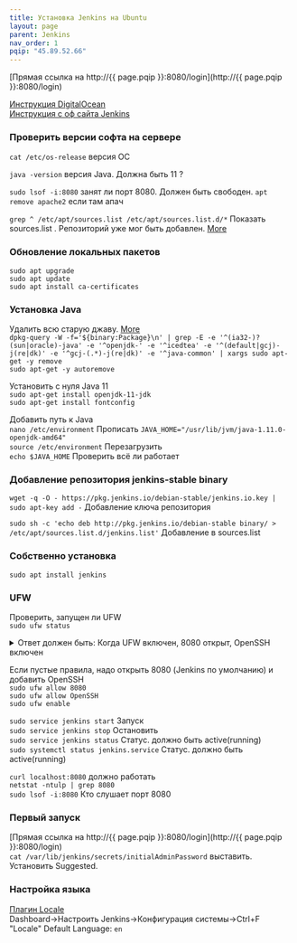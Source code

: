 ```yaml
---
title: Установка Jenkins на Ubuntu
layout: page
parent: Jenkins
nav_order: 1
pqip: "45.89.52.66"
---
```

[Прямая ссылка на http://{{ page.pqip }}:8080/login](http://{{ page.pqip }}:8080/login)  

[Инструкция DigitalOcean](https://www.digitalocean.com/community/tutorials/how-to-install-jenkins-on-ubuntu-20-04)  
[Инструкция с оф сайта Jenkins](https://pkg.jenkins.io/debian-stable/)
### Проверить версии софта на сервере
`cat /etc/os-release` версия ОС  

`java -version` версия Java. Должна быть 11 ?

`sudo lsof -i:8080` занят ли порт 8080. Должен быть свободен. `apt remove apache2` если там апач    

`grep ^ /etc/apt/sources.list /etc/apt/sources.list.d/*` Показать sources.list . Репозиторий уже мог быть добавлен. [More](https://askubuntu.com/questions/148932/how-can-i-get-a-list-of-all-repositories-and-ppas-from-the-command-line-into-an)  

### Обновление локальных пакетов
`sudo apt upgrade`  
`sudo apt update`  
`sudo apt install ca-certificates`  

### Установка Java
Удалить всю старую джаву. [More](https://askubuntu.com/questions/84483/how-to-completely-uninstall-java)  
`dpkg-query -W -f='${binary:Package}\n' | grep -E -e '^(ia32-)?(sun|oracle)-java' -e '^openjdk-' -e '^icedtea' -e '^(default|gcj)-j(re|dk)' -e '^gcj-(.*)-j(re|dk)' -e '^java-common' | xargs sudo apt-get -y remove`  
`sudo apt-get -y autoremove`

Установить с нуля Java 11  
`sudo apt-get install openjdk-11-jdk`  
`sudo apt-get install fontconfig`  

Добавить путь к Java  
`nano /etc/environment` Прописать `JAVA_HOME="/usr/lib/jvm/java-1.11.0-openjdk-amd64"`  
`source /etc/environment` Перезагрузить  
`echo $JAVA_HOME` Проверить всё ли работает  

### Добавление репозитория jenkins-stable binary
`wget -q -O - https://pkg.jenkins.io/debian-stable/jenkins.io.key | sudo apt-key add -` Добавление ключа репозитория 

`sudo sh -c 'echo deb http://pkg.jenkins.io/debian-stable binary/ > /etc/apt/sources.list.d/jenkins.list'` Добавление в sources.list  


### Собственно установка
`sudo apt install jenkins`  

### UFW
Проверить, запущен ли UFW  
`sudo ufw status`  
<details>
<summary>Ответ должен быть: Когда UFW включен, 8080 открыт, OpenSSH включен</summary>
<pre>Status: active

To                         Action      From
--                         ------      ----
8080                       ALLOW       Anywhere
OpenSSH                    ALLOW       Anywhere
8080 (v6)                  ALLOW       Anywhere (v6)
OpenSSH (v6)               ALLOW       Anywhere (v6)</pre>
</details>

Если пустые правила, надо открыть 8080 (Jenkins по умолчанию) и добавить OpenSSH  
`sudo ufw allow 8080`  
`sudo ufw allow OpenSSH`  
`sudo ufw enable`  

`sudo service jenkins start` Запуск  
`sudo service jenkins stop` Остановить  
`sudo service jenkins status` Статус. должно быть active(running)  
`sudo systemctl status jenkins.service` Статус. должно быть active(running)  

`curl localhost:8080` должно работать  
`netstat -ntulp | grep 8080`  
`sudo lsof -i:8080` Кто слушает порт 8080  

### Первый запуск
[Прямая ссылка на http://{{ page.pqip }}:8080/login](http://{{ page.pqip }}:8080/login)  
`cat /var/lib/jenkins/secrets/initialAdminPassword`  выставить.
Установить Suggested.  

### Настройка языка
[Плагин Locale](https://plugins.jenkins.io/locale/)  
Dashboard->Настроить Jenkins->Конфигурация системы->Ctrl+F "Locale"
Default Language: `en`  

